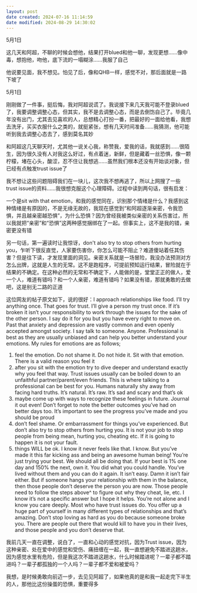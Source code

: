 ```yaml
---
layout: post
date created: 2024-07-16 11:14:59
date modified: 2024-08-29 14:30:02
---
```


5月1日

这几天和阿超，不聊的时候会想他，结果打开blued和他一聊，发现更想……像中毒，想抱他，吻他，底下流的一塌糊涂……我服了自己

他说要见面，我不想见。怕见了后，像和QHB一样，感觉不对，那后面就是一路下坡了

5月1日

刚刚做了一件事，挺后悔，我对阿超说谎了。我说接下来几天我可能不登录blued了，我要调整调整心态，但其实，我不是去调整心态，而是去倒饬自己了。毕竟几年没有出门，尤其去见喜欢的人，总想精心打扮一番，把最好的一面给他看，我想去洗牙，买买衣服什么之类的，就挺紧张，想有几天时间准备……我猜测，他可能听到我去调整心态去了，感到莫名其妙

和阿超这几天聊天时，尤其他一说关心我，称赞我，爱我的话，我就感到……很陌生，因为很久没有人对我这么好过，有点着迷，新鲜，但是藏着一丝恐惧，像一颗柠檬，堵在心头，酸涩，忍不住让我想逃……虽然我们根本还没有开始谈对象，但已经有点触发trust issue了

我不想让这些问题阻碍我们在一块儿，这次我不想再逃了，所以上网搜了一些trust issue的资料……我很想克服这个心理障碍。过程中读到两句话，很有启发：

一个是sit with that emotion，和我的感觉同在，识别那个情绪是什么？我感到这种情绪是有原因的，不是无缘无故的，我现在感觉到“和阿超逐渐亲密，令我恐惧，并且越亲密越恐惧”，为什么恐惧？因为曾经我被类似亲密的关系伤害过，所以我就把“亲密”和“恐惧”这两种感觉捆绑在了一起。但事实上，这不是我的错，亲密更没有错

另一句话，第一遍读时让我惊讶，don't also try to stop others from hurting you，乍听下很反直觉，人家要伤害你，你怎么可能不阻止？难道傻站着任其伤害？但是往下读，才发现里面的洞见。亲密关系就是一场冒险，我没办法预测对方怎么出牌，这就是人生的无常。这不是跑程序，可提前预知运行结果，冒险就在于结果的不确定。在这种必然的无常和不确定下，人能做的是，堂堂正正的做人，爱一个人，难道有错吗？和一个人亲密，难道有错吗？如果没有错，那就勇敢的去做吧，这是别无二路的正道

这位网友的帖子原文如下，说的很好：I approach relationships like food. I’ll try anything once. That goes for trust. I’ll give a person my trust once. If it’s broken it isn’t your responsibility to work through the issues for the sake of the other person. I say do it for you but you have every right to move on. Past that anxiety and depression are vastly common and even openly accepted amongst society. I say talk to someone. Anyone. Professional is best as they are usually unbiased and can help you better understand your emotions.
My rules for emotions are as follows;
1) feel the emotion. Do not shame it. Do not hide it. Sit with that emotion. There is a valid reason you feel it
2) after you sit with the emotion try to dive deeper and understand exactly why you feel that way. Trust issues usually can be boiled down to an unfaithful partner/parent/even friends. This is where talking to a professional can be best for you. Humans naturally shy away from facing hard truths. It’s natural. It’s raw. It’s sad and scary and that’s ok
3) maybe come up with ways to recognize these feelings in future. Journal it out even! Don’t forget to note the better outcomes you’ve had on better days too. It’s important to see the progress you’ve made and you should be proud
4) don’t feel shame. Or embarrassment for things you’ve experienced. But don’t also try to stop others from hurting you. It is not your job to stop people from being mean, hurting you, cheating etc. If it is going to happen it is not your fault.
5) things WILL be ok. I know it never feels like that. I know. But you’ve made it this far kicking ass and being an awesome human being! You’re just trying your best. We should all be doing that. If your best is 1% one day and 150% the next, own it. You did what you could handle. You’ve lived without them and you can do it again. It isn’t easy. Damn it isn’t fair either. But if someone hangs your relationship with them in the balance, then those people don’t deserve the person you are now. Those people need to follow the steps above^ to figure out why they cheat, lie, etc.
I know it’s not a specific answer but I hope it helps. You’re not alone and I know you care deeply. Most who have trust issues do. You offer up a huge part of yourself in many different types of relationships and that’s amazing. Don’t stop loving as hard as you do because someone broke you. There are people out there that would kill to have you in their lives, and those people and you don’t deserve that.

我前几天一直在调整，说白了，一直和心动的感觉对抗，因为Trust issue，因为这种亲密、处在爱中的感觉和受伤、痛扭缠在一起，我一直想避免不踏进这趟水，因为感觉水里有危险，但是我这次不踏进这趟水，什么时候踏进呢？一辈子都不踏进吗？一辈子都孤独的一个人吗？一辈子都不爱和被爱吗？

我想，是时候勇敢向前迈一步，去见见阿超了，如果他真的是和我一起走完下半生的人，那他比这份操蛋的恐惧，重要得多

